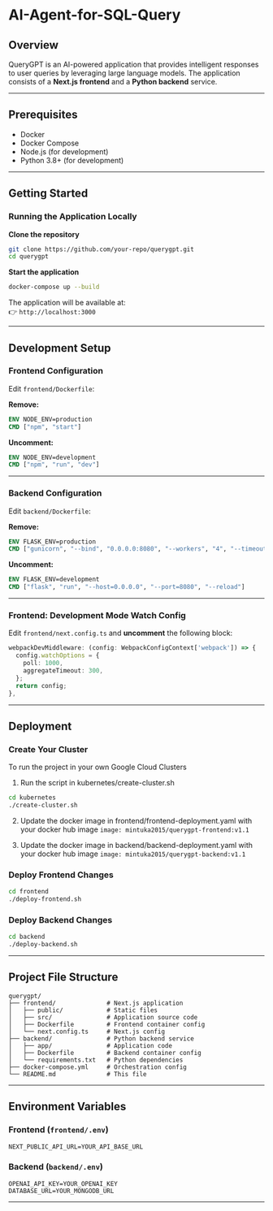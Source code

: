 # AI-Agent-for-SQL-Query

## Overview

QueryGPT is an AI-powered application that provides intelligent responses to user queries by leveraging large language models. The application consists of a **Next.js frontend** and a **Python backend** service.

---

## Prerequisites

- Docker  
- Docker Compose  
- Node.js (for development)  
- Python 3.8+ (for development)

---

## Getting Started

### Running the Application Locally

**Clone the repository**

```bash
git clone https://github.com/your-repo/querygpt.git
cd querygpt
```

**Start the application**

```bash
docker-compose up --build
```

The application will be available at:  
👉 `http://localhost:3000`

---

## Development Setup

### Frontend Configuration

Edit `frontend/Dockerfile`:

**Remove:**

```dockerfile
ENV NODE_ENV=production
CMD ["npm", "start"]
```

**Uncomment:**

```dockerfile
ENV NODE_ENV=development
CMD ["npm", "run", "dev"]
```

---

### Backend Configuration

Edit `backend/Dockerfile`:

**Remove:**

```dockerfile
ENV FLASK_ENV=production
CMD ["gunicorn", "--bind", "0.0.0.0:8080", "--workers", "4", "--timeout", "120", "app:app"]
```

**Uncomment:**

```dockerfile
ENV FLASK_ENV=development
CMD ["flask", "run", "--host=0.0.0.0", "--port=8080", "--reload"]
```

---

### Frontend: Development Mode Watch Config

Edit `frontend/next.config.ts` and **uncomment** the following block:

```ts
webpackDevMiddleware: (config: WebpackConfigContext['webpack']) => {
  config.watchOptions = {
    poll: 1000,
    aggregateTimeout: 300,
  };
  return config;
},
```

---

## Deployment

### Create Your Cluster

To run the project in your own Google Cloud Clusters
1. Run the script in kubernetes/create-cluster.sh
```bash
cd kubernetes
./create-cluster.sh
```

2. Update the docker image in frontend/frontend-deployment.yaml with your docker hub image
```image: mintuka2015/querygpt-frontend:v1.1```

3. Update the docker image in backend/backend-deployment.yaml with your docker hub image
```image: mintuka2015/querygpt-backend:v1.1```

### Deploy Frontend Changes

```bash
cd frontend
./deploy-frontend.sh
```

### Deploy Backend Changes

```bash
cd backend
./deploy-backend.sh
```

---

## Project File Structure

```
querygpt/
├── frontend/              # Next.js application
│   ├── public/            # Static files
│   ├── src/               # Application source code
│   ├── Dockerfile         # Frontend container config
│   └── next.config.ts     # Next.js config
├── backend/               # Python backend service
│   ├── app/               # Application code
│   ├── Dockerfile         # Backend container config
│   └── requirements.txt   # Python dependencies
├── docker-compose.yml     # Orchestration config
└── README.md              # This file
```

---

## Environment Variables

### Frontend (`frontend/.env`)

```env
NEXT_PUBLIC_API_URL=YOUR_API_BASE_URL
```

### Backend (`backend/.env`)

```env
OPENAI_API_KEY=YOUR_OPENAI_KEY
DATABASE_URL=YOUR_MONGODB_URL
```

---